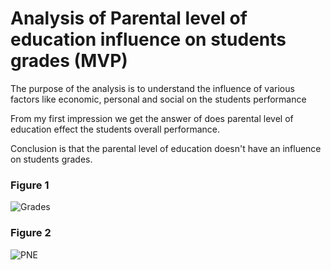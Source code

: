 # Analysis of Parental level of education influence on students grades (MVP)
The purpose of the analysis is to understand the influence of various factors like economic, personal and social on the students performance

From my first impression we get the answer of does parental level of education effect the students overall performance.

Conclusion is that the parental level of education doesn't have an influence on students grades.
### Figure 1
![Grades](https://user-images.githubusercontent.com/93079224/141859509-fb2c1c8a-0094-4d77-8fd9-c8cd003d58cf.png)

### Figure 2
![PNE](https://user-images.githubusercontent.com/93079224/141860651-a2f89b7a-1828-4c3d-87e5-7edef0791b01.png)

